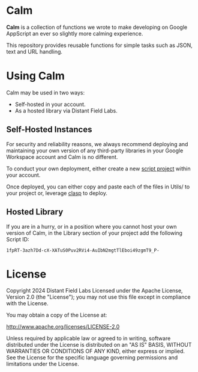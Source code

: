 

# Calm

**Calm** is a collection of functions we wrote to make developing on Google AppScript an ever so slightly more calming experience. 

This repository provides reusable functions for simple tasks such as JSON, text and URL handling. 


# Using Calm 

Calm may be used in two ways: 

* Self-hosted in your account.
* As a hosted library via Distant Field Labs. 

## Self-Hosted Instances 

For security and reliability reasons, we always recommend  deploying and maintaining your own version of any third-party libraries in your Google Workspace account and Calm is no different. 

To conduct your own deployment, either create a new [script project](https://developers.google.com/apps-script/guides/projects) within your account. 

Once deployed, you can either copy and paste each of the files in Utils/ to your project or, leverage [clasp](https://developers.google.com/apps-script/guides/clasp) to deploy. 

## Hosted Library

If you are in a hurry, or in a position where you cannot host your own version of Calm, in the Library section of your project add the following Script ID: 

`1fpRT-3azh7Dd-cX-XATuS0Puv2RVi4-AuIbN2mgtTlEboi49zgmT9_P-`


# License 
Copyright 2024 Distant Field Labs
Licensed under the Apache License, Version 2.0 (the "License"); you may not use this file except in compliance with the License.

You may obtain a copy of the License at:

http://www.apache.org/licenses/LICENSE-2.0

Unless required by applicable law or agreed to in writing, software distributed under the License is distributed on an "AS IS" BASIS, WITHOUT WARRANTIES OR CONDITIONS OF ANY KIND, either express or implied. See the License for the specific language governing permissions and limitations under the License.

